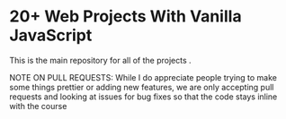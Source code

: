 # 20+ Web Projects With Vanilla JavaScript

This is the main repository for all of the projects .


NOTE ON PULL REQUESTS: While I do appreciate people trying to make some things prettier or adding new features, we are only accepting pull requests and looking at issues for bug fixes so that the code stays inline with the course

